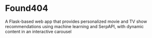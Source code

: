 # Found404
A Flask-based web app that provides personalized movie and TV show recommendations using machine learning and SerpAPI, with dynamic content in an interactive carousel

